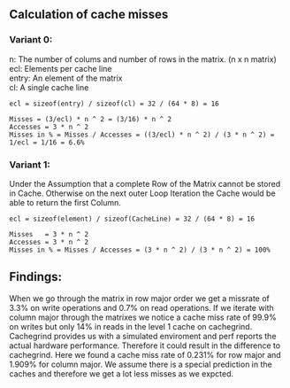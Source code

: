 ## Calculation of cache misses

### Variant 0:
n:      The number of colums and number of rows in the matrix. (n x n matrix) <br>
ecl:    Elements per cache line <br>
entry:  An element of the matrix  
cl:     A single cache line

    ecl = sizeof(entry) / sizeof(cl) = 32 / (64 * 8) = 16

    Misses = (3/ecl) * n ^ 2 = (3/16) * n ^ 2
    Accesses = 3 * n ^ 2
    Misses in % = Misses / Accesses = ((3/ecl) * n ^ 2) / (3 * n ^ 2) = 1/ecl = 1/16 = 6.6%

### Variant 1:
Under the Assumption that a complete Row of the Matrix cannot be stored in Cache.
Otherwise on the next outer Loop Iteration the Cache would be able to return the first Column.

    ecl = sizeof(element) / sizeof(CacheLine) = 32 / (64 * 8) = 16

    Misses   = 3 * n ^ 2
    Accesses = 3 * n ^ 2
    Misses in % = Misses / Accesses = (3 * n ^ 2) / (3 * n ^ 2) = 100%

## Findings:
When we go through the matrix in row major order we get a missrate of 3.3% on write operations and 0.7% on read operations.
If we iterate with column major through the matrixes we notice a cache miss rate of 99.9% on writes but only 14% in reads in the level 1 cache on cachegrind.
Cachegrind provides us with a simulated enviroment and perf reports the actual hardware performance. Therefore it could result in the difference to cachegrind. Here we found a cache miss rate of 0.231% for row major and 1.909% for column major.
We assume there is a special prediction in the caches and therefore we get a lot less misses as we expcted.
